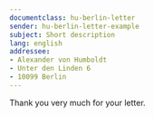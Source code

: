 ```yaml
---
documentclass: hu-berlin-letter
sender: hu-berlin-letter-example
subject: Short description
lang: english
addressee:
- Alexander von Humboldt
- Unter den Linden 6
- 10099 Berlin
---
```

Thank you very much for your letter.

